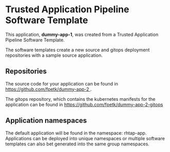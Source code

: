 # Trusted Application Pipeline Software Template

This application, **dummy-app-1**, was created from a Trusted Application Pipeline Software Template.

The software templates create a new source and gitops deployment repositories with a sample source application. 

## Repositories

The source code for your application can be found in [https://github.com/fpetk/dummy-app-2 ](https://github.com/fpetk/dummy-app-2 ).
 
The gitops repository, which contains the kubernetes manifests for the application can be found in 
[https://github.com/fpetk/dummy-app-2-gitops ](https://github.com/fpetk/dummy-app-2-gitops ) 

## Application namespaces 

The default application will be found in the namespace: rhtap-app. Applications can be deployed into unique namespaces or multiple software templates can also bet generated into the same group namespaces.  